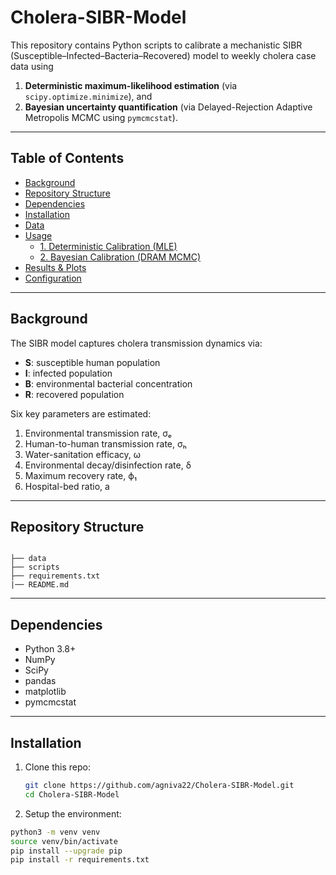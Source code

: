 # Cholera-SIBR-Model

This repository contains Python scripts to calibrate a mechanistic SIBR (Susceptible–Infected–Bacteria–Recovered) model to weekly cholera case data using

1. **Deterministic maximum-likelihood estimation** (via `scipy.optimize.minimize`), and  
2. **Bayesian uncertainty quantification** (via Delayed-Rejection Adaptive Metropolis MCMC using `pymcmcstat`).  

---

## Table of Contents

- [Background](#background)  
- [Repository Structure](#repository-structure)  
- [Dependencies](#dependencies)  
- [Installation](#installation)  
- [Data](#data)  
- [Usage](#usage)  
  - [1. Deterministic Calibration (MLE)](#1-deterministic-calibration-mle)  
  - [2. Bayesian Calibration (DRAM MCMC)](#2-bayesian-calibration-dram-mcmc)  
- [Results & Plots](#results--plots)  
- [Configuration](#configuration)  
---

## Background

The SIBR model captures cholera transmission dynamics via:

- **S**: susceptible human population  
- **I**: infected population  
- **B**: environmental bacterial concentration  
- **R**: recovered population  

Six key parameters are estimated:

1. Environmental transmission rate, σₑ  
2. Human-to-human transmission rate, σₕ  
3. Water-sanitation efficacy, ω  
4. Environmental decay/disinfection rate, δ  
5. Maximum recovery rate, ϕ₁  
6. Hospital-bed ratio, a  

---

## Repository Structure

`````

├── data
├── scripts
├── requirements.txt
|── README.md

`````
---

## Dependencies

- Python 3.8+  
- NumPy  
- SciPy  
- pandas  
- matplotlib  
- pymcmcstat  

---

## Installation

1. Clone this repo:
   ```bash
   git clone https://github.com/agniva22/Cholera-SIBR-Model.git
   cd Cholera-SIBR-Model
   
2. Setup the environment:
  ```bash
  python3 -m venv venv
  source venv/bin/activate
  pip install --upgrade pip
  pip install -r requirements.txt
